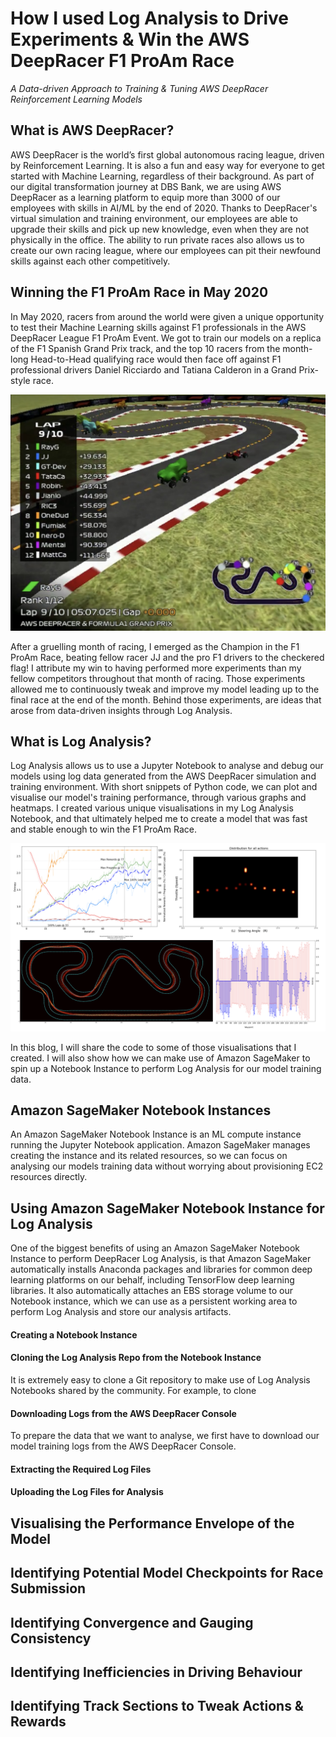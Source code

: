 # How I used Log Analysis to Drive Experiments & Win the AWS DeepRacer F1 ProAm Race
*A Data-driven Approach to Training & Tuning AWS DeepRacer Reinforcement Learning Models*

## What is AWS DeepRacer?
AWS DeepRacer is the world’s first global autonomous racing league, driven by Reinforcement Learning. It is also a fun and easy way for everyone to get started with Machine Learning, regardless of their background. As part of our digital transformation journey at DBS Bank, we are using AWS DeepRacer as a learning platform to equip more than 3000 of our employees with skills in AI/ML by the end of 2020. Thanks to DeepRacer's virtual simulation and training environment, our employees are able to upgrade their skills and pick up new knowledge, even when they are not physically in the office. The ability to run private races also allows us to create our own racing league, where our employees can pit their newfound skills against each other competitively.

## Winning the F1 ProAm Race in May 2020
In May 2020, racers from around the world were given a unique opportunity to test their Machine Learning skills against F1 professionals in the AWS DeepRacer League F1 ProAm Event. We got to train our models on a replica of the F1 Spanish Grand Prix track, and the top 10 racers from the month-long Head-to-Head qualifying race would then face off against F1 professional drivers Daniel Ricciardo and Tatiana Calderon in a Grand Prix-style race.

![F1 ProAm Race](/images/log_analysis_blog_f1proamrace.png)

After a gruelling month of racing, I emerged as the Champion in the F1 ProAm Race, beating fellow racer JJ and the pro F1 drivers to the checkered flag! I attribute my win to having performed more experiments than my fellow competitors throughout that month of racing. Those experiments allowed me to continuously tweak and improve my model leading up to the final race at the end of the month. Behind those experiments, are ideas that arose from data-driven insights through Log Analysis.

## What is Log Analysis?
Log Analysis allows us to use a Jupyter Notebook to analyse and debug our models using log data generated from the AWS DeepRacer simulation and training environment. With short snippets of Python code, we can plot and visualise our model's training performance, through various graphs and heatmaps. I created various unique visualisations in my Log Analysis Notebook, and that ultimately helped me to create a model that was fast and stable enough to win the F1 ProAm Race.

![Log Analysis for the Spain F1 Trrack](/images/log_analysis_blog_visualisations.png)

In this blog, I will share the code to some of those visualisations that I created. I will also show how we can make use of Amazon SageMaker to spin up a Notebook Instance to perform Log Analysis for our model training data.

## Amazon SageMaker Notebook Instances
An Amazon SageMaker Notebook Instance is an ML compute instance running the Jupyter Notebook application. Amazon SageMaker manages creating the instance and its related resources, so we can focus on analysing our models training data without worrying about provisioning EC2 resources directly.

## Using Amazon SageMaker Notebook Instance for Log Analysis
One of the biggest benefits of using an Amazon SageMaker Notebook Instance to perform DeepRacer Log Analysis, is that Amazon SageMaker automatically installs Anaconda packages and libraries for common deep learning platforms on our behalf, including TensorFlow deep learning libraries. It also automatically attaches an EBS storage volume to our Notebook instance, which we can use as a persistent working area to perform Log Analysis and store our analysis artifacts.

#### Creating a Notebook Instance

#### Cloning the Log Analysis Repo from the Notebook Instance
It is extremely easy to clone a Git repository to make use of Log Analysis Notebooks shared by the community. For example, to clone

#### Downloading Logs from the AWS DeepRacer Console
To prepare the data that we want to analyse, we first have to download our model training logs from the AWS DeepRacer Console.

#### Extracting the Required Log Files

#### Uploading the Log Files for Analysis

## Visualising the Performance Envelope of the Model

## Identifying Potential Model Checkpoints for Race Submission

## Identifying Convergence and Gauging Consistency

## Identifying Inefficiencies in Driving Behaviour

## Identifying Track Sections to Tweak Actions & Rewards

